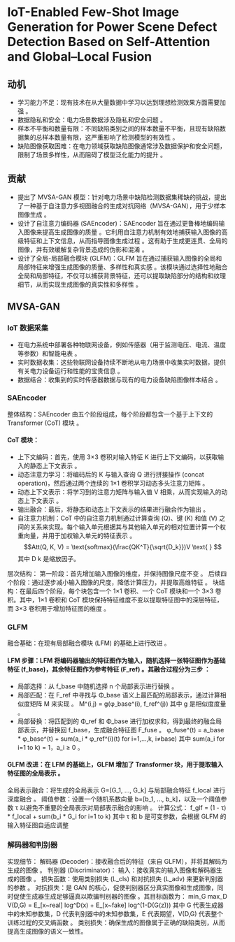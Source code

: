 # IoT-Enabled Few-Shot Image Generation for Power Scene Defect Detection Based on Self-Attention and Global–Local Fusion
## 动机 
- 学习能力不足：现有技术在从大量数据中学习以达到理想检测效果方面需要加强 。
- 数据隐私和安全：电力场景数据涉及隐私和安全问题 。
- 样本不平衡和数量有限：不同缺陷类别之间的样本数量不平衡，且现有缺陷数据集的总样本数量有限，这严重影响了检测模型的有效性 。
- 缺陷图像获取困难：在电力领域获取缺陷图像通常涉及数据保护和安全问题，限制了场景多样性，从而阻碍了模型泛化能力的提升 。
## 贡献 
- 提出了 MVSA-GAN 模型：针对电力场景中缺陷检测数据集稀缺的挑战，提出了一种基于自注意力多视图融合的生成对抗网络（MVSA-GAN），用于少样本图像生成 。
- 设计了自注意力编码器 (SAEncoder)：SAEncoder 旨在通过更鲁棒地编码输入图像来提高生成图像的质量 。它利用自注意力机制有效地捕获输入图像的高级特征和上下文信息，从而指导图像生成过程 。这有助于生成更连贯、全局的图像，并有效缓解复杂背景造成的伪影和混淆 。
- 设计了全局-局部融合模块 (GLFM)：GLFM 旨在通过捕获输入图像的全局和局部特征来增强生成图像的质量、多样性和真实感 。该模块通过选择性地融合全局和局部特征，不仅可以捕获背景特征，还可以提取缺陷部分的结构和纹理细节，从而实现生成图像的真实性和多样性 。
## MVSA-GAN 
### IoT 数据采集  
- 在电力系统中部署各种物联网设备，例如传感器（用于监测电压、电流、温度等参数）和智能电表 。
- 实时数据收集：这些物联网设备持续不断地从电力场景中收集实时数据，提供有关电力设备运行和性能的宝贵信息 。
- 数据结合：收集到的实时传感器数据与现有的电力设备缺陷图像样本结合 。
### SAEncoder
整体结构：SAEncoder 由五个阶段组成，每个阶段都包含一个基于上下文的 Transformer (CoT) 模块 。
#### CoT 模块：
- 上下文编码：首先，使用 3×3 卷积对输入特征 K 进行上下文编码，以获取输入的静态上下文表示 。
- 动态注意力学习：将编码后的 K 与输入查询 Q 进行拼接操作 (concat operation)，然后通过两个连续的 1×1 卷积学习动态多头注意力矩阵 。
- 动态上下文表示：将学习到的注意力矩阵与输入值 V 相乘，从而实现输入的动态上下文表示 。
- 输出融合：最后，将静态和动态上下文表示的结果进行融合作为输出 。
- 自注意力机制：CoT 中的自注意力机制通过计算查询 (Q)、键 (K) 和值 (V) 之间的关系来实现。每个输入单元根据其与其他输入单元的相对位置计算一个权重向量，并用于加权输入单元的特征表示 。 $$Att(Q, K, V) = \text{softmax}(\frac{QK^T}{\sqrt{D_k}})V \text{ } $$ 其中 D 
k
​
  是缩放因子。

层次结构： 
第一阶段：首先增加输入图像的维度，并保持图像尺度不变 。
后续四个阶段：通过逐步减小输入图像的尺度，降低计算压力，并提取高维特征 。
块结构：在最后四个阶段，每个块包含一个 1×1 卷积、一个 CoT 模块和一个 3×3 卷积。其中，1×1 卷积和 CoT 模块保持特征维度不变以提取特征图中的深层特征，而 3×3 卷积用于增加特征图的维度 。
### GLFM
融合基础：在现有局部融合模块 (LFM) 的基础上进行改进 。
#### LFM 步骤：LFM 将编码器输出的特征图作为输入，随机选择一张特征图作为基础特征 (f_base)，其余特征图作为参考特征 (F_ref) 。其融合过程分为三步 ： 
- 局部选择：从 f_base 中随机选择 n 个局部表示进行替换 。
- 局部匹配：在 F_ref 中寻找与 Φ_base 语义上最匹配的局部表示，通过计算相似度矩阵 M 来实现 。
M^(i,j) = g(φ_base^(i), f_ref^(j))
其中 g 是相似度度量 。
- 局部替换：将匹配到的 Φ_ref 和 Φ_base 进行加权求和，得到最终的融合局部表示，并替换回 f_base，生成融合特征图 F_fuse 。
φ_fuse^(t) = a_base * φ_base^(t) + sum(a_i * φ_ref^(i)(t) for i=1,...,k, i≠base)
其中 sum(a_i for i=1 to k) = 1，a_i ≥ 0 。
#### GLFM 改进：在 LFM 的基础上，GLFM 增加了 Transformer 块，用于提取输入特征图的全局表示 。 
全局表示融合：将生成的全局表示 G=[G_1, ..., G_k] 与局部融合特征 f_local 进行深度融合 。
阈值参数：设置一个随机系数向量 b=[b_1, ..., b_k]，以及一个阈值参数 τ 以避免不重要的全局表示对局部表示融合的影响 。
计算公式：
f_glf = (1 - τ) * f_local + sum(b_i * G_i for i=1 to k)
其中 τ 和 b 是可变参数，会根据 GLFM 的输入特征图自适应调整 
### 解码器和判别器
实现细节：
解码器 (Decoder)：接收融合后的特征（来自 GLFM），并将其解码为生成的图像 。
判别器 (Discriminator)：
输入：接收真实的输入图像和解码器生成的图像 。
损失函数：使用类别损失 (L_cls) 和对抗损失 (L_adv) 来更新判别器的参数 。 
对抗损失：是 GAN 的核心，促使判别器区分真实图像和生成图像，同时促使生成器生成足够逼真以欺骗判别器的图像 。其目标函数为：
min_G max_D V(D,G) = E_[x~real] log^D(x) + E_[x~fake] log^(1-D(G(z)))
其中 G 代表生成器中的未知参数集，D 代表判别器中的未知参数集，E 代表期望，V(D,G) 代表整个训练过程的交叉熵函数 。
类别损失：确保生成的图像属于正确的缺陷类别，从而提高生成图像的语义一致性。
